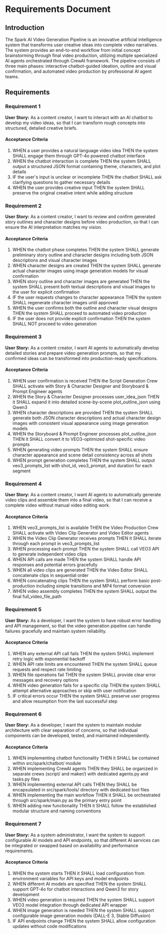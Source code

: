 # Requirements Document

## Introduction

The Spark AI Video Generation Pipeline is an innovative artificial intelligence system that transforms user creative ideas into complete video narratives. The system provides an end-to-end workflow from initial concept brainstorming through final video production, utilizing multiple specialized AI agents orchestrated through CrewAI framework. The pipeline consists of three main phases: interactive chatbot-guided ideation, outline and visual confirmation, and automated video production by professional AI agent teams.

## Requirements

### Requirement 1

**User Story:** As a content creator, I want to interact with an AI chatbot to develop my video ideas, so that I can transform rough concepts into structured, detailed creative briefs.

#### Acceptance Criteria

1. WHEN a user provides a natural language video idea THEN the system SHALL engage them through GPT-4o powered chatbot interface
2. WHEN the chatbot interaction is complete THEN the system SHALL output a structured JSON format containing theme, characters, and plot details
3. IF the user's input is unclear or incomplete THEN the chatbot SHALL ask clarifying questions to gather necessary details
4. WHEN the user provides creative input THEN the system SHALL preserve the original creative intent while adding structure

### Requirement 2

**User Story:** As a content creator, I want to review and confirm generated story outlines and character designs before video production, so that I can ensure the AI interpretation matches my vision.

#### Acceptance Criteria

1. WHEN the chatbot phase completes THEN the system SHALL generate preliminary story outline and character designs including both JSON descriptions and visual character images
2. WHEN character designs are created THEN the system SHALL generate actual character images using image generation models for visual confirmation
3. WHEN story outline and character images are generated THEN the system SHALL present both textual descriptions and visual images to the user for explicit confirmation
4. IF the user requests changes to character appearance THEN the system SHALL regenerate character images until approved
5. WHEN the user confirms both the outline and character visual designs THEN the system SHALL proceed to automated video production
6. IF the user does not provide explicit confirmation THEN the system SHALL NOT proceed to video generation

### Requirement 3

**User Story:** As a content creator, I want AI agents to automatically develop detailed stories and prepare video generation prompts, so that my confirmed ideas can be transformed into production-ready specifications.

#### Acceptance Criteria

1. WHEN user confirmation is received THEN the Script Generation Crew SHALL activate with Story & Character Designer and Storyboard & Prompt Engineer agents
2. WHEN the Story & Character Designer processes user_idea_json THEN it SHALL expand it into detailed scene-by-scene plot_outline_json using Qwen3
3. WHEN character descriptions are provided THEN the system SHALL generate both JSON character descriptions and actual character design images with consistent visual appearance using image generation models
4. WHEN the Storyboard & Prompt Engineer processes plot_outline_json THEN it SHALL convert it to VEO3-optimized shot-specific video prompts
5. WHEN generating video prompts THEN the system SHALL ensure character appearance and scene detail consistency across all shots
6. WHEN prompt generation completes THEN the system SHALL output veo3_prompts_list with shot_id, veo3_prompt, and duration for each segment

### Requirement 4

**User Story:** As a content creator, I want AI agents to automatically generate video clips and assemble them into a final video, so that I can receive a complete video without manual video editing work.

#### Acceptance Criteria

1. WHEN veo3_prompts_list is available THEN the Video Production Crew SHALL activate with Video Clip Generator and Video Editor agents
2. WHEN the Video Clip Generator receives prompts THEN it SHALL iterate through each prompt in veo3_prompts_list
3. WHEN processing each prompt THEN the system SHALL call VEO3 API to generate independent video clips
4. WHEN API calls are made THEN the system SHALL handle API responses and potential errors gracefully
5. WHEN all video clips are generated THEN the Video Editor SHALL concatenate clips in sequential order
6. WHEN concatenating clips THEN the system SHALL perform basic post-production including simple transitions and MP4 format conversion
7. WHEN video assembly completes THEN the system SHALL output the final full_video_file_path

### Requirement 5

**User Story:** As a developer, I want the system to have robust error handling and API management, so that the video generation pipeline can handle failures gracefully and maintain system reliability.

#### Acceptance Criteria

1. WHEN any external API call fails THEN the system SHALL implement retry logic with exponential backoff
2. WHEN API rate limits are encountered THEN the system SHALL queue requests and respect rate limiting
3. WHEN file operations fail THEN the system SHALL provide clear error messages and recovery options
4. WHEN video generation fails for a specific clip THEN the system SHALL attempt alternative approaches or skip with user notification
5. IF critical errors occur THEN the system SHALL preserve user progress and allow resumption from the last successful step

### Requirement 6

**User Story:** As a developer, I want the system to maintain modular architecture with clear separation of concerns, so that individual components can be developed, tested, and maintained independently.

#### Acceptance Criteria

1. WHEN implementing chatbot functionality THEN it SHALL be contained within src/spark/chatbot/ module
2. WHEN implementing CrewAI agents THEN they SHALL be organized in separate crews (script/ and maker/) with dedicated agents.py and tasks.py files
3. WHEN implementing external API calls THEN they SHALL be encapsulated in src/spark/tools/ directory with dedicated tool files
4. WHEN implementing the main workflow THEN it SHALL be orchestrated through src/spark/main.py as the primary entry point
5. WHEN adding new functionality THEN it SHALL follow the established modular structure and naming conventions

### Requirement 7

**User Story:** As a system administrator, I want the system to support configurable AI models and API endpoints, so that different AI services can be integrated or swapped based on availability and performance requirements.

#### Acceptance Criteria

1. WHEN the system starts THEN it SHALL load configuration from environment variables for API keys and model endpoints
2. WHEN different AI models are specified THEN the system SHALL support GPT-4o for chatbot interactions and Qwen3 for story development
3. WHEN video generation is required THEN the system SHALL support VEO3 model integration through dedicated API wrapper
4. WHEN image generation is needed THEN the system SHALL support configurable image generation models (DALL-E 3, Stable Diffusion)
5. IF API endpoints change THEN the system SHALL allow configuration updates without code modifications